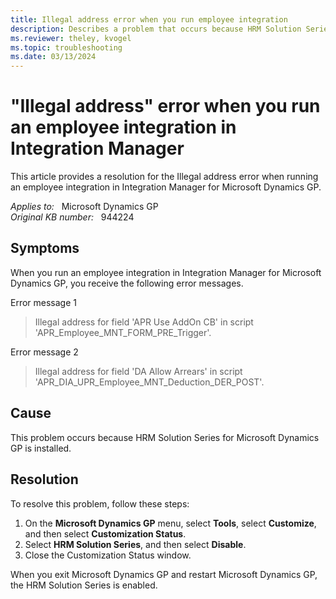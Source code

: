 ```yaml
---
title: Illegal address error when you run employee integration
description: Describes a problem that occurs because HRM Solution Series for Microsoft Dynamics GP is installed. A resolution is provided.
ms.reviewer: theley, kvogel
ms.topic: troubleshooting
ms.date: 03/13/2024
---
```

# "Illegal address" error when you run an employee integration in Integration Manager

This article provides a resolution for the Illegal address error when running an employee integration in Integration Manager for Microsoft Dynamics GP.

_Applies to:_ &nbsp; Microsoft Dynamics GP  
_Original KB number:_ &nbsp; 944224

## Symptoms

When you run an employee integration in Integration Manager for Microsoft Dynamics GP, you receive the following error messages.

Error message 1

> Illegal address for field 'APR Use AddOn CB' in script 'APR_Employee_MNT_FORM_PRE_Trigger'.

Error message 2

> Illegal address for field 'DA Allow Arrears' in script 'APR_DIA_UPR_Employee_MNT_Deduction_DER_POST'.

## Cause

This problem occurs because HRM Solution Series for Microsoft Dynamics GP is installed.

## Resolution

To resolve this problem, follow these steps:

1. On the **Microsoft Dynamics GP** menu, select **Tools**, select **Customize**, and then select **Customization Status**.
2. Select **HRM Solution Series**, and then select **Disable**.
3. Close the Customization Status window.

When you exit Microsoft Dynamics GP and restart Microsoft Dynamics GP, the HRM Solution Series is enabled.
